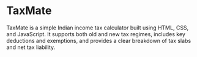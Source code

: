 # TaxMate
TaxMate is a simple Indian income tax calculator built using HTML, CSS, and JavaScript. It supports both old and new tax regimes, includes key deductions and exemptions, and provides a clear breakdown of tax slabs and net tax liability.
